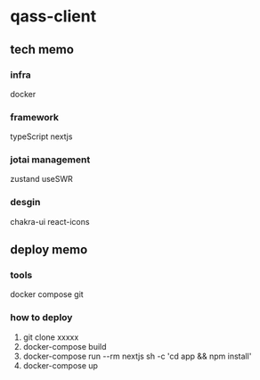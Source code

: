 # qass-client

## tech memo

### infra

docker

### framework

typeScript
nextjs

### jotai management

zustand
useSWR

### desgin

chakra-ui
react-icons

## deploy memo

### tools

docker compose
git

### how to deploy

1. git clone xxxxx
2. docker-compose build
3. docker-compose run --rm nextjs sh -c 'cd app && npm install'
4. docker-compose up
